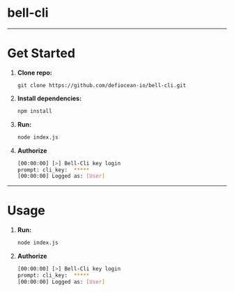# bell-cli
***
# Get Started
1. **Clone repo:**
    ```
    git clone https://github.com/defiocean-io/bell-cli.git
    ```

2. **Install dependencies:**
    ```sh
    npm install
    ```
3. **Run:**
    ```sh
    node index.js
    ```
4. **Authorize**
    ```sh
    [00:00:00] [>] Bell-Cli key login
    prompt: cli_key:  *****
    [00:00:00] Logged as: [User]
    ```
***
# Usage
1. **Run:**
    ```sh
    node index.js
    ```
2. **Authorize**
    ```sh
    [00:00:00] [>] Bell-Cli key login
    prompt: cli_key:  *****
    [00:00:00] Logged as: [User]
    ```